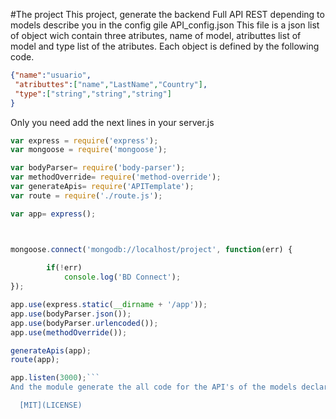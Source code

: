 
#The project
This project, generate the backend Full API REST depending to models describe you in the config gile API_config.json
This file is a json list of object wich contain three atributes, name of model, atributtes list of model and type list of the atributes. Each object is defined by the following code.
```json
{"name":"usuario", 
 "atributtes":["name","LastName","Country"],
 "type":["string","string","string"]
}
```
Only you need add the next lines in your server.js 
``````js
var express = require('express');
var mongoose = require('mongoose');

var bodyParser= require('body-parser');
var methodOverride= require('method-override');
var generateApis= require('APITemplate');
var route = require('./route.js');

var app= express();



mongoose.connect('mongodb://localhost/project', function(err) {  
    
        if(!err) 
            console.log('BD Connect');    
});

app.use(express.static(__dirname + '/app')); 
app.use(bodyParser.json());
app.use(bodyParser.urlencoded());
app.use(methodOverride());

generateApis(app);
route(app);

app.listen(3000);```
And the module generate the all code for the API's of the models declared you in the file confing API_config.json

  [MIT](LICENSE)
